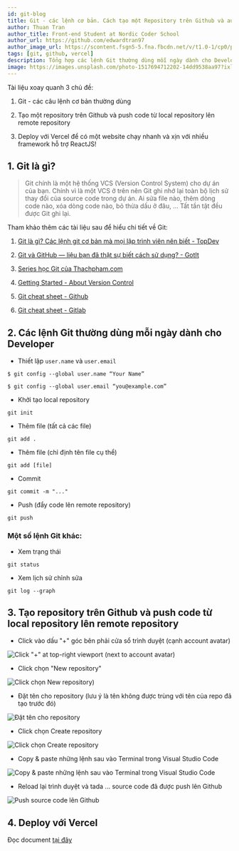 ```yaml
---
id: git-blog
title: Git - các lệnh cơ bản. Cách tạo một Repository trên Github và auto deploy với Vercel
author: Thuan Tran
author_title: Front-end Student at Nordic Coder School
author_url: https://github.com/edwardtran97
author_image_url: https://scontent.fsgn5-5.fna.fbcdn.net/v/t1.0-1/cp0/p50x50/117947666_170745241177059_8522950821344379400_o.jpg?_nc_cat=111&_nc_sid=7206a8&_nc_ohc=gqwX4opw_skAX8WOMVH&_nc_ht=scontent.fsgn5-5.fna&oh=632800173e0d94fae825ead6304a6091&oe=5F6AAC8F
tags: [git, github, vercel]
description: Tổng hợp các lệnh Git thường dùng mỗi ngày dành cho Developer. Cách tạo một Repository trên Github và auto deploy với Vercel.
image: https://images.unsplash.com/photo-1517694712202-14dd9538aa97?ixlib=rb-1.2.1&ixid=eyJhcHBfaWQiOjEyMDd9&auto=format&fit=crop&w=750&q=80 
---
```


Tài liệu xoay quanh 3 chủ đề:

1. Git - các câu lệnh cơ bản thường dùng

2. Tạo một repository trên Github và push code từ local repository lên remote repository

3. Deploy với Vercel để có một website chạy nhanh và xịn với nhiều framework hỗ trợ ReactJS! 

<!--truncate-->

## 1. Git là gì?

> Git chính là một hệ thống VCS (Version Control System) cho dự án của bạn. Chính vì là một VCS ở trên nên Git ghi nhớ lại toàn bộ lịch sử thay đổi của source code trong dự án. Ai sửa file nào, thêm dòng code nào, xóa dòng code nào, bỏ thừa dấu ở đâu, ... Tất tần tật đều được Git ghi lại.

Tham khảo thêm các tài liệu sau để hiểu chi tiết về Git:

1. [Git là gì? Các lệnh git cơ bản mà mọi lập trình viên nên biết - TopDev](https://topdev.vn/blog/git-la-gi/)

2. [Git và GitHub — liệu bạn đã thật sự biết cách sử dụng? - GotIt](https://medium.com/got-it-vietnam/git-v%C3%A0-github-li%E1%BB%87u-b%E1%BA%A1n-%C4%91%C3%A3-th%E1%BA%ADt-s%E1%BB%B1-bi%E1%BA%BFt-c%C3%A1ch-s%E1%BB%AD-d%E1%BB%A5ng-ff5cc723edfd)

3. [Series học Git của Thachpham.com](https://thachpham.com/tools/git-gioi-thieu-serie-git-co-ban.html)

4. [Getting Started - About Version Control](https://git-scm.com/book/en/v2/Getting-Started-About-Version-Control)

5. [Git cheat sheet - Github](https://github.github.com/training-kit/downloads/github-git-cheat-sheet.pdf)

6. [Git cheat sheet - Gitlab](https://about.gitlab.com/images/press/git-cheat-sheet.pdf?fbclid=IwAR0_PPQbAxlEfVzQDhuxVGtnIRqIFkzZou10GrolserG1wKlda_U6iWEd_c)

## 2. Các lệnh Git thường dùng mỗi ngày dành cho Developer

- Thiết lập `user.name` và `user.email`
```
$ git config --global user.name “Your Name”

$ git config --global user.email “you@example.com”
```

- Khởi tạo local repository
```
git init
```
- Thêm file (tất cả các file)
```
git add . 
```

- Thêm file (chỉ định tên file cụ thể)
```
git add [file]
```

- Commit 
```
git commit -m "..."
```

- Push (đẩy code lên remote repository)
```
git push
```

### Một số lệnh Git khác:

- Xem trạng thái
```
git status
```

- Xem lịch sử chỉnh sửa
```
git log --graph
```

## 3. Tạo repository trên Github và push code từ local repository lên remote repository

- Click vào dấu "+" góc bên phải cửa sổ trình duyệt (cạnh account avatar)

![Click "+" at top-right viewport (next to account avatar)](https://github.com/edwardtran97/my-blog/raw/master/static/img/create-repo-1.png)

- Click chọn "New repository"

![Click chọn New repository)](https://github.com/edwardtran97/my-blog/raw/master/static/img/new-repo.png)

- Đặt tên cho repository (lưu ý là tên không được trùng với tên của repo đã tạo trước đó)

![Đặt tên cho repository](https://github.com/edwardtran97/my-blog/raw/master/static/img/project-name.png)

- Click chọn Create repository

![Click chọn Create repository](https://github.com/edwardtran97/my-blog/raw/master/static/img/click-create-repo.png)

- Copy & paste những lệnh sau vào Terminal trong Visual Studio Code

![Copy & paste những lệnh sau vào Terminal trong Visual Studio Code](https://github.com/edwardtran97/my-blog/raw/master/static/img/copy-paste-in-terminal-vscode.png)

- Reload lại trình duyệt và tada ... source code đã được push lên Github

![Push source code lên Github](https://github.com/edwardtran97/my-blog/raw/master/static/img/push-repo.png)

## 4. Deploy với Vercel

Đọc document [tại đây](https://vercel.com/docs/introduction)






